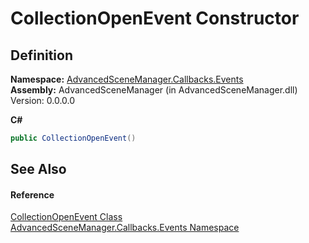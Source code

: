# CollectionOpenEvent Constructor




## Definition
**Namespace:** <a href="N_AdvancedSceneManager_Callbacks_Events.md">AdvancedSceneManager.Callbacks.Events</a>  
**Assembly:** AdvancedSceneManager (in AdvancedSceneManager.dll) Version: 0.0.0.0

**C#**
``` C#
public CollectionOpenEvent()
```



## See Also


#### Reference
<a href="T_AdvancedSceneManager_Callbacks_Events_CollectionOpenEvent.md">CollectionOpenEvent Class</a>  
<a href="N_AdvancedSceneManager_Callbacks_Events.md">AdvancedSceneManager.Callbacks.Events Namespace</a>  
